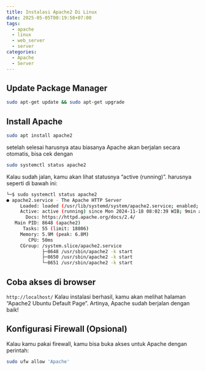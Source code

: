 ```yaml
---
title: Instalasi Apache2 Di Linux
date: 2025-05-05T00:19:58+07:00
tags:
  - apache
  - linux
  - web_server
  - server
categories:
  - Apache
  - Server
---
```


## Update Package Manager 

```bash
sudo apt-get update && sudo apt-get upgrade
```

## Install Apache 

```bash
sudo apt install apache2
```
	
setelah selesai harusnya atau biasanya Apache akan berjalan secara otomatis, bisa cek dengan 
	
```bash
sudo systemctl status apache2
```

Kalau sudah jalan, kamu akan lihat statusnya “active (running)”. harusnya seperti di bawah ini:

```bash
└─$ sudo systemctl status apache2
● apache2.service - The Apache HTTP Server
     Loaded: loaded (/usr/lib/systemd/system/apache2.service; enabled; preset: >
     Active: active (running) since Mon 2024-11-18 08:02:39 WIB; 9min ago
       Docs: https://httpd.apache.org/docs/2.4/
   Main PID: 8648 (apache2)
      Tasks: 55 (limit: 18806)
     Memory: 5.9M (peak: 6.8M)
        CPU: 50ms
     CGroup: /system.slice/apache2.service
             ├─8648 /usr/sbin/apache2 -k start
             ├─8650 /usr/sbin/apache2 -k start
             └─8651 /usr/sbin/apache2 -k start
```

## Coba akses di browser

`http://localhost/` Kalau instalasi berhasil, kamu akan melihat halaman “Apache2 Ubuntu Default Page”. Artinya, Apache sudah berjalan dengan baik!

## Konfigurasi Firewall (Opsional)

Kalau kamu pakai firewall, kamu bisa buka akses untuk Apache dengan perintah:

```bash
sudo ufw allow 'Apache'
```